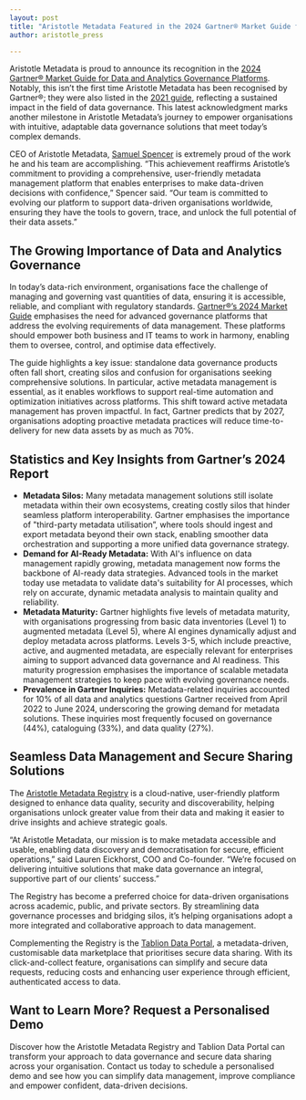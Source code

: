 ```yaml
---
layout: post
title: "Aristotle Metadata Featured in the 2024 Gartner® Market Guide for Data and Analytics Governance Platforms"
author: aristotle_press

---
```


Aristotle Metadata is proud to announce its recognition in the [2024 Gartner® Market Guide for Data and Analytics Governance Platforms](https://www.gartner.com/en/documents/5730683). Notably, this isn’t the first time Aristotle Metadata has been recognised by Gartner®; they were also listed in the [2021 guide](https://www.aristotlemetadata.com/blog/2022/02/aristotle-metadata-recognised-by-gartner.html), reflecting a sustained impact in the field of data governance. This latest acknowledgment marks another milestone in Aristotle Metadata’s journey to empower organisations with intuitive, adaptable data governance solutions that meet today’s complex demands.

CEO of Aristotle Metadata, [Samuel Spencer](https://www.linkedin.com/in/legostormtroopr/) is extremely proud of the work he and his team are accomplishing. “This achievement reaffirms Aristotle’s commitment to providing a comprehensive, user-friendly metadata management platform that enables enterprises to make data-driven decisions with confidence,” Spencer said.
“Our team is committed to evolving our platform to support data-driven organisations worldwide, ensuring they have the tools to govern, trace, and unlock the full potential of their data assets.” 

## The Growing Importance of Data and Analytics Governance

In today’s data-rich environment, organisations face the challenge of managing and governing vast quantities of data, ensuring it is accessible, reliable, and compliant with regulatory standards. [Gartner®’s 2024 Market Guide](https://www.gartner.com/en/documents/5730683) emphasises the need for advanced governance platforms that address the evolving requirements of data management. These platforms should empower both business and IT teams to work in harmony, enabling them to oversee, control, and optimise data effectively.

The guide highlights a key issue: standalone data governance products often fall short, creating silos and confusion for organisations seeking comprehensive solutions. In particular, active metadata management is essential, as it enables workflows to support real-time automation and optimization initiatives across platforms. This shift toward active metadata management has proven impactful. In fact, Gartner predicts that by 2027, organisations adopting proactive metadata practices will reduce time-to-delivery for new data assets by as much as 70%.

## Statistics and Key Insights from Gartner’s 2024 Report

* **Metadata Silos:** Many metadata management solutions still isolate metadata within their own ecosystems, creating costly silos that hinder seamless platform interoperability. Gartner emphasises the importance of "third-party metadata utilisation”, where tools should ingest and export metadata beyond their own stack, enabling smoother data orchestration and supporting a more unified data governance strategy.
* **Demand for AI-Ready Metadata:** With AI's influence on data management rapidly growing, metadata management now forms the backbone of AI-ready data strategies. Advanced tools in the market today use metadata to validate data's suitability for AI processes, which rely on accurate, dynamic metadata analysis to maintain quality and reliability.
* **Metadata Maturity:** Gartner highlights five levels of metadata maturity, with organisations progressing from basic data inventories (Level 1) to augmented metadata (Level 5), where AI engines dynamically adjust and deploy metadata across platforms. Levels 3-5, which include preactive, active, and augmented metadata, are especially relevant for enterprises aiming to support advanced data governance and AI readiness. This maturity progression emphasises the importance of scalable metadata management strategies to keep pace with evolving governance needs.
* **Prevalence in Gartner Inquiries:** Metadata-related inquiries accounted for 10% of all data and analytics questions Gartner received from April 2022 to June 2024, underscoring the growing demand for metadata solutions. These inquiries most frequently focused on governance (44%), cataloguing (33%), and data quality (27%).

## Seamless Data Management and Secure Sharing Solutions

The [Aristotle Metadata Registry](https://www.aristotlemetadata.com/products/aristotle-metadata-registry/) is a cloud-native, user-friendly platform designed to enhance data quality, security and discoverability,  helping organisations unlock greater value from their data and making it easier to drive insights and achieve strategic goals.

“At Aristotle Metadata, our mission is to make metadata accessible and usable, enabling data discovery and democratisation for secure, efficient operations,” said Lauren Eickhorst, COO and Co-founder. “We’re focused on delivering intuitive solutions that make data governance an integral, supportive part of our clients’ success.”

The Registry has become a preferred choice for data-driven organisations across academic, public, and private sectors. By streamlining data governance processes and bridging silos, it’s helping organisations adopt a more integrated and collaborative approach to data management.

Complementing the Registry is the [Tablion Data Portal](https://www.aristotlemetadata.com/products/tablion-data-portal/), a metadata-driven, customisable data marketplace that prioritises secure data sharing. With its click-and-collect feature, organisations can simplify and secure data requests, reducing costs and enhancing user experience through efficient, authenticated access to data.

## Want to Learn More? Request a Personalised Demo

Discover how the Aristotle Metadata Registry and Tablion Data Portal can transform your approach to data governance and secure data sharing across your organisation. Contact us today to schedule a personalised demo and see how you can simplify data management, improve compliance and empower confident, data-driven decisions.
